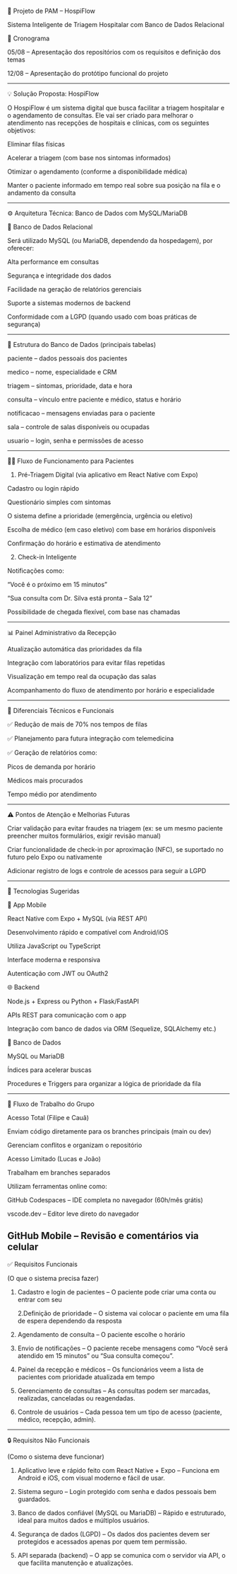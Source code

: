 

🏥 Projeto de PAM – HospiFlow

Sistema Inteligente de Triagem Hospitalar com Banco de Dados Relacional

📅 Cronograma

05/08 – Apresentação dos repositórios com os requisitos e definição dos temas

12/08 – Apresentação do protótipo funcional do projeto



---

💡 Solução Proposta: HospiFlow

O HospiFlow é um sistema digital que busca facilitar a triagem hospitalar e o agendamento de consultas. Ele vai ser criado para melhorar o atendimento nas recepções de hospitais e clínicas, com os seguintes objetivos:

Eliminar filas físicas 

Acelerar a triagem (com base nos sintomas informados)

Otimizar o agendamento (conforme a disponibilidade médica)

Manter o paciente informado em tempo real sobre sua posição na fila e o andamento da consulta



---

⚙️ Arquitetura Técnica: Banco de Dados com MySQL/MariaDB

🔧 Banco de Dados Relacional

Será utilizado MySQL (ou MariaDB, dependendo da hospedagem), por oferecer:

Alta performance em consultas

Segurança e integridade dos dados

Facilidade na geração de relatórios gerenciais

Suporte a sistemas modernos de backend

Conformidade com a LGPD (quando usado com boas práticas de segurança)



---

🧩 Estrutura do Banco de Dados (principais tabelas)

paciente – dados pessoais dos pacientes

medico – nome, especialidade e CRM

triagem – sintomas, prioridade, data e hora

consulta – vínculo entre paciente e médico, status e horário

notificacao – mensagens enviadas para o paciente

sala – controle de salas disponíveis ou ocupadas

usuario – login, senha e permissões de acesso



---

🧍‍♂️ Fluxo de Funcionamento para Pacientes

1. Pré-Triagem Digital (via aplicativo em React Native com Expo)

Cadastro ou login rápido

Questionário simples com sintomas

O sistema define a prioridade (emergência, urgência ou eletivo)

Escolha de médico (em caso eletivo) com base em horários disponíveis

Confirmação do horário e estimativa de atendimento


2. Check-in Inteligente

Notificações como:

“Você é o próximo em 15 minutos”

“Sua consulta com Dr. Silva está pronta – Sala 12”


Possibilidade de chegada flexível, com base nas chamadas



---

📊 Painel Administrativo da Recepção

Atualização automática das prioridades da fila

Integração com laboratórios para evitar filas repetidas

Visualização em tempo real da ocupação das salas

Acompanhamento do fluxo de atendimento por horário e especialidade



---

🧠 Diferenciais Técnicos e Funcionais

✅ Redução de mais de 70% nos tempos de filas

✅ Planejamento para futura integração com telemedicina

✅ Geração de relatórios como:

Picos de demanda por horário

Médicos mais procurados

Tempo médio por atendimento




---

⚠️ Pontos de Atenção e Melhorias Futuras

Criar validação para evitar fraudes na triagem
(ex: se um mesmo paciente preencher muitos formulários, exigir revisão manual)

Criar funcionalidade de check-in por aproximação (NFC), se suportado no futuro pelo Expo ou nativamente

Adicionar registro de logs e controle de acessos para seguir a LGPD



---

🧪 Tecnologias Sugeridas

📱 App Mobile

React Native com Expo + MySQL (via REST API)

Desenvolvimento rápido e compatível com Android/iOS

Utiliza JavaScript ou TypeScript

Interface moderna e responsiva

Autenticação com JWT ou OAuth2



🌐 Backend

Node.js + Express ou Python + Flask/FastAPI

APIs REST para comunicação com o app

Integração com banco de dados via ORM (Sequelize, SQLAlchemy etc.)



💾 Banco de Dados

MySQL ou MariaDB

Índices para acelerar buscas

Procedures e Triggers para organizar a lógica de prioridade da fila




---

👥 Fluxo de Trabalho do Grupo

Acesso Total (Filipe e Cauã)

Enviam código diretamente para os branches principais (main ou dev)

Gerenciam conflitos e organizam o repositório


Acesso Limitado (Lucas e João)

Trabalham em branches separados

Utilizam ferramentas online como:

GitHub Codespaces – IDE completa no navegador (60h/mês grátis)

vscode.dev – Editor leve direto do navegador

GitHub Mobile – Revisão e comentários via celular
---





















✅ Requisitos Funcionais

(O que o sistema precisa fazer)

1. Cadastro e login de pacientes
– O paciente pode criar uma conta ou entrar com seu 
  
    2.Definição de prioridade
– O sistema vai colocar o paciente em uma fila de espera dependendo da resposta


3. Agendamento de consulta
– O paciente escolhe o horário 


4. Envio de notificações
– O paciente recebe mensagens como “Você será atendido em 15 minutos” ou “Sua consulta começou”.


5. Painel da recepção e médicos
– Os funcionários veem a lista de pacientes com prioridade atualizada em tempo

6. Gerenciamento de consultas
– As consultas podem ser marcadas, realizadas, canceladas ou reagendadas.

9. Controle de usuários
– Cada pessoa tem um tipo de acesso (paciente, médico, recepção, admin).




---

🔒 Requisitos Não Funcionais

(Como o sistema deve funcionar)

1. Aplicativo leve e rápido feito com React Native + Expo
– Funciona em Android e iOS, com visual moderno e fácil de usar.


2. Sistema seguro
– Login protegido com senha e dados pessoais bem guardados.


3. Banco de dados confiável (MySQL ou MariaDB)
– Rápido e estruturado, ideal para muitos dados e múltiplos usuários.


4. Segurança de dados (LGPD)
– Os dados dos pacientes devem ser protegidos e acessados apenas por quem tem permissão.


5. API separada (backend)
– O app se comunica com o servidor via API, o que facilita manutenção e atualizações.